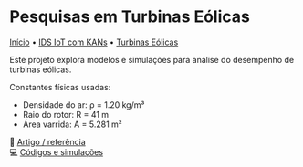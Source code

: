 # Pesquisas em Turbinas Eólicas

[Início](/) • [IDS IoT com KANs](/project1/) • [Turbinas Eólicas](/project2/)

Este projeto explora modelos e simulações para análise do desempenho de turbinas eólicas.

Constantes físicas usadas:
- Densidade do ar: ρ = 1.20 kg/m³  
- Raio do rotor: R = 41 m  
- Área varrida: A = 5.281 m²

📄 [Artigo / referência](https://arxiv.org/abs/2307.14675)  
💻 [Códigos e simulações](https://github.com/alfonsogijon/WindTurbines_PINNs)
